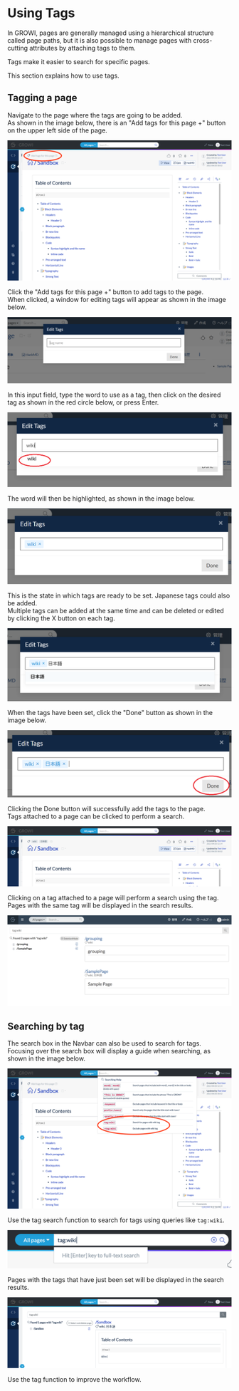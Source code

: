 # Using Tags

In GROWI, pages are generally managed using a hierarchical structure called page paths, but it is also possible to manage pages with cross-cutting attributes by attaching tags to them.

Tags make it easier to search for specific pages.

This section explains how to use tags.

## Tagging a page

Navigate to the page where the tags are going to be added.  
As shown in the image below, there is an "Add tags for this page +" button on the upper left side of the page.

![](./images/tag1.png)

Click the "Add tags for this page +" button to add tags to the page.  
When clicked, a window for editing tags will appear as shown in the image below.

![](./images/tag2.png)

In this input field, type the word to use as a tag, then click on the desired tag as shown in the red circle below, or press Enter.

![](./images/tag3.png)

The word will then be highlighted, as shown in the image below.

![](./images/tag4.png)

This is the state in which tags are ready to be set. Japanese tags could also be added.  
Multiple tags can be added at the same time and can be deleted or edited by clicking the X button on each tag.

![](./images/tag5.png)

When the tags have been set, click the "Done" button as shown in the image below.

![](./images/tag6.png)

Clicking the Done button will successfully add the tags to the page.  
Tags attached to a page can be clicked to perform a search.

![](./images/tag7.png)

Clicking on a tag attached to a page will perform a search using the tag.  
Pages with the same tag will be displayed in the search results.

![](./images/tag8.png)

## Searching by tag

The search box in the Navbar can also be used to search for tags.  
Focusing over the search box will display a guide when searching, as shown in the image below.

![](./images/tagsearch1.png)

Use the tag search function to search for tags using queries like `tag:wiki`.

![](./images/tagsearch2.png)

Pages with the tags that have just been set will be displayed in the search results.

![](./images/tagsearch3.png)

Use the tag function to improve the workflow.

